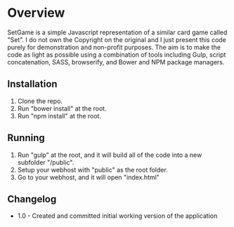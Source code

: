 # Overview
SetGame is a simple Javascript representation of a similar card game called "Set".  I do not own the Copyright on the original and I just present this code purely for demonstration and non-profit purposes.  The aim is to make the code as light as possible using a combination of tools including Gulp, script concatenation, SASS, browserify, and Bower and NPM package managers.

## Installation
1. Clone the repo.
2. Run "bower install" at the root.
3. Run "npm install" at the root.

## Running
1. Run "gulp" at the root, and it will build all of the code into a new subfolder "/public".
2. Setup your webhost with "public" as the root folder.
3. Go to your webhost, and it will open "index.html"

## Changelog

* 1.0 - Created and committed initial working version of the application
